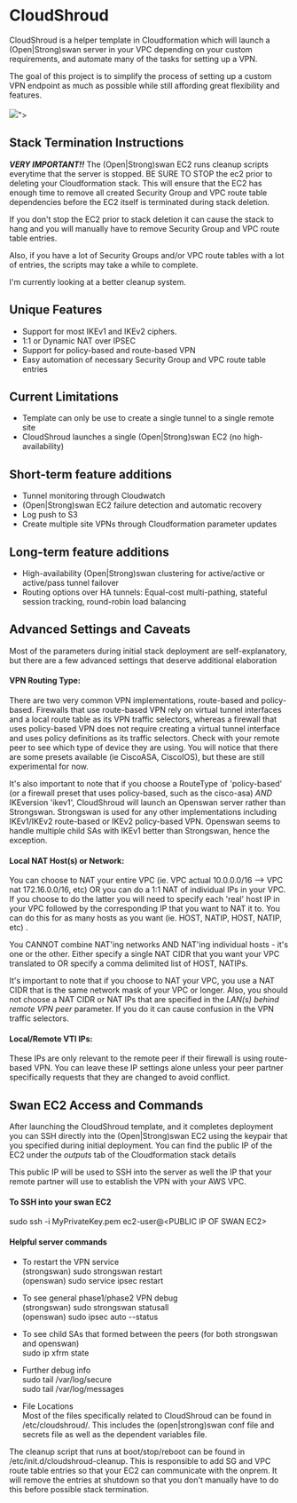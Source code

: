 # CloudShroud
CloudShroud is a helper template in Cloudformation which will launch a (Open|Strong)swan server in your VPC depending on your custom requirements, and automate many of the tasks for setting up a VPN. 

The goal of this project is to simplify the process of setting up a custom VPN endpoint as much as possible while still affording great flexibility and
features.<br />
<br />
<a href="https://console.aws.amazon.com/cloudformation/home?region=region#/stacks/new?stackName=CloudShroud&templateURL=https://s3-us-west-2.amazonaws.com/cloudshroud/cloudshroud.json"><img src="https://s3.amazonaws.com/cloudformation-examples/cloudformation-launch-stack.png"/></a>">

## Stack Termination Instructions
**_VERY IMPORTANT!!_**
The (Open|Strong)swan EC2 runs cleanup scripts everytime that the server is stopped. BE SURE TO STOP the ec2 prior to deleting your Cloudformation stack. This will ensure that the EC2 has enough time to remove all created Security Group and VPC route table dependencies before the EC2 itself is terminated during stack deletion.

If you don't stop the EC2 prior to stack deletion it can cause the stack to hang and you will manually have to remove Security Group and VPC route table entries.

Also, if you have a lot of Security Groups and/or VPC route tables with a lot of entries, the scripts may take a while to complete.

I'm currently looking at a better cleanup system.

## Unique Features
- Support for most IKEv1 and IKEv2 ciphers. 
- 1:1 or Dynamic NAT over IPSEC
- Support for policy-based and route-based VPN
- Easy automation of necessary Security Group and VPC route table entries

## Current Limitations
- Template can only be use to create a single tunnel to a single remote site
- CloudShroud launches a single (Open|Strong)swan EC2 (no high-availability)

## Short-term feature additions
- Tunnel monitoring through Cloudwatch
- (Open|Strong)swan EC2 failure detection and automatic recovery
- Log push to S3
- Create multiple site VPNs through Cloudformation parameter updates

## Long-term feature additions
- High-availability (Open|Strong)swan clustering for active/active or active/pass tunnel failover
- Routing options over HA tunnels: Equal-cost multi-pathing, stateful session tracking, round-robin load balancing

## Advanced Settings and Caveats
Most of the parameters during initial stack deployment are self-explanatory, but there are a few advanced settings that deserve additional elaboration
#### **VPN Routing Type**: 
There are two very common VPN implementations, route-based and policy-based. Firewalls that use route-based VPN rely on virtual tunnel interfaces and a local route table as its VPN traffic selectors, whereas a firewall that uses policy-based VPN does not require creating a virtual tunnel interface and uses policy definitions as its traffic selectors. Check with your remote peer to see which type of device they are using. You will notice that there are some presets available (ie CiscoASA, CiscoIOS), but these are still experimental for now.

It's also important to note that if you choose a RouteType of 'policy-based' (or a firewall preset that uses policy-based, such as the cisco-asa) *AND* IKEversion 'ikev1', CloudShroud will launch an Openswan server rather than Strongswan. Strongswan is used for any other implementations including IKEv1/IKEv2 route-based or IKEv2 policy-based VPN. Openswan seems to handle multiple child SAs with IKEv1 better than Strongswan, hence the exception.

#### **Local NAT Host(s) or Network**: 
You can choose to NAT your entire VPC (ie. VPC actual 10.0.0.0/16 --> VPC nat 172.16.0.0/16, etc) OR you can do a 1:1 NAT of individual IPs in your VPC. If you choose to do the latter you will need to specify each 'real' host IP in your VPC followed by the corresponding IP that you want to NAT it to. You can do this for as many hosts as you want (ie. HOST, NATIP, HOST, NATIP, etc) .

You CANNOT combine NAT'ing networks AND NAT'ing individual hosts - it's one or the other. Either specify a single NAT CIDR that you want your VPC translated to OR specify a comma delimited list of HOST, NATIPs.

It's important to note that if you choose to NAT your VPC, you use a NAT CIDR that is the same network mask of your VPC or longer. Also, you should not choose a NAT CIDR or NAT IPs that are specified in the *LAN(s) behind remote VPN peer* parameter. If you do it can cause confusion in the VPN traffic selectors.

#### **Local/Remote VTI IPs**:
These IPs are only relevant to the remote peer if their firewall is using route-based VPN. You can leave these IP settings alone unless your peer partner specifically requests that they are changed to avoid conflict.

## Swan EC2 Access and Commands
After launching the CloudShroud template, and it completes deployment you can SSH directly into the (Open|Strong)swan EC2 using the keypair that you specified during initial deployment. You can find the public IP of the EC2 under the *outputs* tab of the Cloudformation stack details

This public IP will be used to SSH into the server as well the IP that your remote partner will use to establish the VPN with your AWS VPC.

#### To SSH into your swan EC2
sudo ssh -i MyPrivateKey.pem ec2-user@\<PUBLIC IP OF SWAN EC2\><br />

#### Helpful server commands
- To restart the VPN service<br />
(strongswan) sudo strongswan restart<br />
(openswan) sudo service ipsec restart<br />

- To see general phase1/phase2 VPN debug<br />
(strongswan) sudo strongswan statusall<br />
(openswan) sudo ipsec auto --status<br />

- To see child SAs that formed between the peers (for both strongswan and openswan)<br />
sudo ip xfrm state<br />

- Further debug info<br />
sudo tail /var/log/secure<br />
sudo tail /var/log/messages<br />

- File Locations<br />
Most of the files specifically related to CloudShroud can be found in /etc/cloudshroud/. This includes the (open|strong)swan conf file and secrets file as well as the dependent variables file.

The cleanup script that runs at boot/stop/reboot can be found in /etc/init.d/cloudshroud-cleanup. This is responsible to add SG and VPC route table entries so that your EC2 can communicate with the onprem. It will remove the entries at shutdown so that you don't manually have to do this before possible stack termination.
